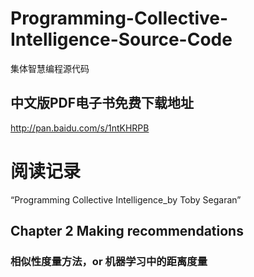 # Programming-Collective-Intelligence-Source-Code
集体智慧编程源代码

## 中文版PDF电子书免费下载地址

http://pan.baidu.com/s/1ntKHRPB


# 阅读记录
“Programming Collective Intelligence_by Toby Segaran”

## Chapter 2 Making recommendations
### 相似性度量方法，or 机器学习中的距离度量 


